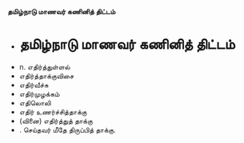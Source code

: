 **தமிழ்நாடு மாணவர் கணினித் திட்டம்**
- # தமிழ்நாடு மாணவர் கணினித் திட்டம்
- n. எதிர்த்துள்ளல்
- எதிர்த்தாக்குவிசை
- எதிர்வீச்சு
- எதிர்முழக்கம்
- எதிலொலி
- எதிர் உணர்ச்சித்தாக்கு
- (வினை) எதிர்த்துத் தாக்கு
- . செய்தவர் மீதே திருப்பித் தாக்கு.

